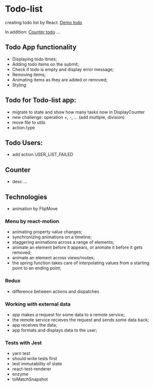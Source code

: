 # Todo-list
creating todo list by React. 
[Demo todo](https://julia-dizhak.github.io/react-todo-list/todo-list/demo/)

In addition:
[Counter todo](https://julia-dizhak.github.io/react-todo-list/todo-list/demo/counter)
...

## Todo App functionality
* Displaying todo itmes;
* Adding todo items on the submit;
* Check if todo is empty and display error message;
* Removing items;
* Animating items as they are added or removed;
* Styling

## Todo for Todo-list app:
* migrate to state and show how many tasks now in DisplayCounter
* new challenge: operation +, -, ... (add multiple, division)
* move file to utils
* action.type

## Todo Users:
* add action USER_LIST_FAILED

## Counter
* desc ...

## Technologies
*  animation by FlipMove

### Menu by react-motion
* animating property value changes;
* synchronizing animations on a timeline;
* staggering animations across a range of elements;
* animate an element before it appears, or animate it before it gets removed;
* animate an element across views/routes;
* the spring function takes care of interpolating values from a starting point to an ending point;

### Redux
* difference between actions and dispatches

### Working with external data
* app makes a request for some data to a remote service;
* the remote service recieves the request and sends some data back;
* app receives the data;
* app formats and displays data to the user;

### Tests with Jest
* yarn test
* should write tests first
* test immutability of state
* react-test-renderer
* enzyme
* toMatchSnapshot